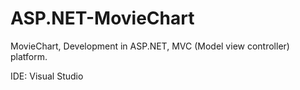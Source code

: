 # ASP.NET-MovieChart


MovieChart, Development in ASP.NET, MVC (Model view controller) platform.

IDE: Visual Studio
